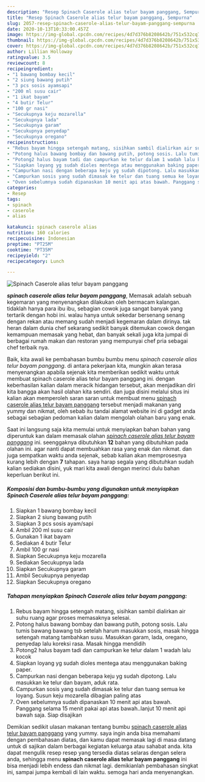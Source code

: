 ```yaml
---
description: "Resep Spinach Caserole alias telur bayam panggang, Sempurna"
title: "Resep Spinach Caserole alias telur bayam panggang, Sempurna"
slug: 2057-resep-spinach-caserole-alias-telur-bayam-panggang-sempurna
date: 2020-10-13T10:33:00.457Z
image: https://img-global.cpcdn.com/recipes/4d7d376b8208642b/751x532cq70/spinach-caserole-alias-telur-bayam-panggang-foto-resep-utama.jpg
thumbnail: https://img-global.cpcdn.com/recipes/4d7d376b8208642b/751x532cq70/spinach-caserole-alias-telur-bayam-panggang-foto-resep-utama.jpg
cover: https://img-global.cpcdn.com/recipes/4d7d376b8208642b/751x532cq70/spinach-caserole-alias-telur-bayam-panggang-foto-resep-utama.jpg
author: Lillian Holloway
ratingvalue: 3.5
reviewcount: 8
recipeingredient:
- "1 bawang bombay kecil"
- "2 siung bawang putih"
- "3 pcs sosis ayamsapi"
- "200 ml susu cair"
- "1 ikat bayam"
- "4 butir Telur"
- "100 gr nasi"
- "Secukupnya keju mozarella"
- "Secukupnya lada"
- "Secukupnya garam"
- "Secukupnya penyedap"
- "Secukupnya oregano"
recipeinstructions:
- "Rebus bayam hingga setengah matang, sisihkan sambil dialirkan air suhu ruang agar proses memasaknya selesai."
- "Potong halus bawang bombay dan bawang putih, potong sosis. Lalu tumis bawang bawang tsb setelah harum masukkan sosis, masak hingga setengah matang tambahkan susu. Masukkan garam, lada, oregano, penyedap lalu koreksi rasa. Masak hingga mendidih"
- "Potong2 halus bayam tadi dan campurkan ke telur dalam 1 wadah lalu kocok"
- "Siapkan loyang yg sudah dioles mentega atau menggunakan baking paper."
- "Campurkan nasi dengan beberapa keju yg sudah dipotong. Lalu masukkan ke telur dan bayam, aduk rata."
- "Campurkan sosis yang sudah dimasak ke telur dan tuang semua ke loyang. Susun keju mozarella dibagian paling atas"
- "Oven sebelumnya sudah dipanaskan 10 menit api atas bawah. Panggang selama 15 menit pakai api atas bawah..lanjut 10 menit api bawah saja. Siap disajikan"
categories:
- Resep
tags:
- spinach
- caserole
- alias

katakunci: spinach caserole alias 
nutrition: 160 calories
recipecuisine: Indonesian
preptime: "PT25M"
cooktime: "PT35M"
recipeyield: "2"
recipecategory: Lunch

---
```



![Spinach Caserole alias telur bayam panggang](https://img-global.cpcdn.com/recipes/4d7d376b8208642b/751x532cq70/spinach-caserole-alias-telur-bayam-panggang-foto-resep-utama.jpg)

<b><i>spinach caserole alias telur bayam panggang</i></b>, Memasak adalah sebuah kegemaran yang menyenangkan dilakukan oleh bermacam kalangan. tidaklah hanya para ibu ibu, sebagian cowok juga sangat banyak yang tertarik dengan hobi ini. walau hanya untuk sekedar bersenang senang dengan rekan atau memang sudah menjadi kegemaran dalam dirinya. tak heran dalam dunia chef sekarang sedikit banyak ditemukan cowok dengan kemampuan memasak yang hebat, dan banyak sekali juga kita jumpai di berbagai rumah makan dan restoran yang mempunyai chef pria sebagai chef terbaik nya.



Baik, kita awali ke pembahasan bumbu bumbu menu <i>spinach caserole alias telur bayam panggang</i>. di antara pekerjaan kita, mungkin akan terasa menyenangkan apabila sejenak kita memberikan sedikit waktu untuk membuat spinach caserole alias telur bayam panggang ini. dengan keberhasilan kalian dalam meracik hidangan tersebut, akan menjadikan diri kita bangga akan hasil olahan kita sendiri. dan juga disini melalui situs ini kalian akan memperoleh saran saran untuk membuat menu <u>spinach caserole alias telur bayam panggang</u> tersebut menjadi makanan yang yummy dan nikmat, oleh sebab itu tandai alamat website ini di gadget anda sebagai sebagian pedoman kalian dalam mengolah olahan baru yang enak.


Saat ini langsung saja kita memulai untuk menyiapkan bahan bahan yang diperuntuk kan dalam memasak olahan <u><i>spinach caserole alias telur bayam panggang</i></u> ini. seenggaknya dibutuhkan <b>12</b> bahan yang dibutuhkan pada olahan ini. agar nanti dapat membuahkan rasa yang enak dan nikmat. dan juga sempatkan waktu anda sejenak, sebab kalian akan memprosesnya kurang lebih dengan <b>7</b> tahapan. saya harap segala yang dibutuhkan sudah kalian sediakan disini, yuk mari kita awali dengan merinci dulu bahan keperluan berikut ini.

<!--inarticleads1-->

##### Komposisi dan bumbu-bumbu yang digunakan untuk menyiapkan Spinach Caserole alias telur bayam panggang:

1. Siapkan 1 bawang bombay kecil
1. Siapkan 2 siung bawang putih
1. Siapkan 3 pcs sosis ayam/sapi
1. Ambil 200 ml susu cair
1. Gunakan 1 ikat bayam
1. Sediakan 4 butir Telur
1. Ambil 100 gr nasi
1. Siapkan Secukupnya keju mozarella
1. Sediakan Secukupnya lada
1. Siapkan Secukupnya garam
1. Ambil Secukupnya penyedap
1. Siapkan Secukupnya oregano




<!--inarticleads2-->

##### Tahapan menyiapkan Spinach Caserole alias telur bayam panggang:

1. Rebus bayam hingga setengah matang, sisihkan sambil dialirkan air suhu ruang agar proses memasaknya selesai.
1. Potong halus bawang bombay dan bawang putih, potong sosis. Lalu tumis bawang bawang tsb setelah harum masukkan sosis, masak hingga setengah matang tambahkan susu. Masukkan garam, lada, oregano, penyedap lalu koreksi rasa. Masak hingga mendidih
1. Potong2 halus bayam tadi dan campurkan ke telur dalam 1 wadah lalu kocok
1. Siapkan loyang yg sudah dioles mentega atau menggunakan baking paper.
1. Campurkan nasi dengan beberapa keju yg sudah dipotong. Lalu masukkan ke telur dan bayam, aduk rata.
1. Campurkan sosis yang sudah dimasak ke telur dan tuang semua ke loyang. Susun keju mozarella dibagian paling atas
1. Oven sebelumnya sudah dipanaskan 10 menit api atas bawah. Panggang selama 15 menit pakai api atas bawah..lanjut 10 menit api bawah saja. Siap disajikan




Demikian sedikit ulasan makanan tentang bumbu <u>spinach caserole alias telur bayam panggang</u> yang yummy. saya ingin anda bisa memahami dengan pembahasan diatas, dan kamu dapat memasak lagi di masa datang untuk di sajikan dalam berbagai kegiatan keluarga atau sahabat anda. kita dapat mengulik resep resep yang tersedia diatas selaras dengan selera anda, sehingga menu <b>spinach caserole alias telur bayam panggang</b> ini bisa menjadi lebih endess dan nikmat lagi. demikianlah pembahasan singkat ini, sampai jumpa kembali di lain waktu. semoga hari anda menyenangkan.
